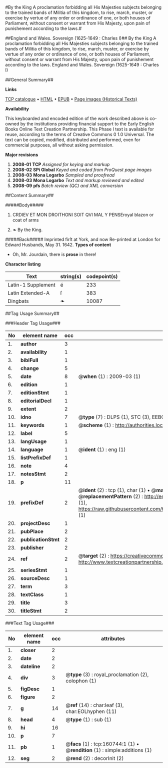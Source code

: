 #By the King A proclamation forbidding all His Majesties subjects belonging to the trained bands of Militia of this kingdom, to rise, march, muster, or exercise by vertue of any order or ordinance of one, or both houses of Parliament, without consent or warrant from His Majesty, upon pain of punishement according to the laws.#

##England and Wales. Sovereign (1625-1649 : Charles I)##
By the King A proclamation forbidding all His Majesties subjects belonging to the trained bands of Militia of this kingdom, to rise, march, muster, or exercise by vertue of any order or ordinance of one, or both houses of Parliament, without consent or warrant from His Majesty, upon pain of punishement according to the laws.
England and Wales. Sovereign (1625-1649 : Charles I)

##General Summary##

**Links**

[TCP catalogue](http://www.ota.ox.ac.uk/tcp/)  • 
[HTML](http://tei.it.ox.ac.uk/tcp/Texts-HTML/free/A79/A79015.html)  • 
[EPUB](http://tei.it.ox.ac.uk/tcp/Texts-EPUB/free/A79/A79015.epub) • 
[Page images (Historical Texts)](https://data.historicaltexts.jisc.ac.uk/view?pubId=eebo-99869363e&pageId=eebo-99869363e-160744-1)

**Availability**

This keyboarded and encoded edition of the
	       work described above is co-owned by the institutions
	       providing financial support to the Early English Books
	       Online Text Creation Partnership. This Phase I text is
	       available for reuse, according to the terms of Creative
	       Commons 0 1.0 Universal. The text can be copied,
	       modified, distributed and performed, even for
	       commercial purposes, all without asking permission.

**Major revisions**

1. __2008-01__ __TCP__ *Assigned for keying and markup*
1. __2008-02__ __SPi Global__ *Keyed and coded from ProQuest page images*
1. __2008-03__ __Mona Logarbo__ *Sampled and proofread*
1. __2008-03__ __Mona Logarbo__ *Text and markup reviewed and edited*
1. __2008-09__ __pfs__ *Batch review (QC) and XML conversion*

##Content Summary##

#####Body#####

1. CRDIEV ET MON DROITHONI SOIT QVI MAL Y PENSEroyal blazon or coat of arms

1. ❧ By the King.

#####Back#####
Imprinted firſt at York, and now Re-printed at London for Edward Husbands, May 31. 1642.
**Types of content**

  * Oh, Mr. Jourdain, there is **prose** in there!

**Character listing**


|Text|string(s)|codepoint(s)|
|---|---|---|
|Latin-1 Supplement|é|233|
|Latin Extended-A|ſ|383|
|Dingbats|❧|10087|

##Tag Usage Summary##

###Header Tag Usage###

|No|element name|occ|attributes|
|---|---|---|---|
|1.|__author__|3||
|2.|__availability__|1||
|3.|__biblFull__|1||
|4.|__change__|5||
|5.|__date__|8| @__when__ (1) : 2009-03 (1)|
|6.|__edition__|1||
|7.|__editionStmt__|1||
|8.|__editorialDecl__|1||
|9.|__extent__|2||
|10.|__idno__|7| @__type__ (7) : DLPS (1), STC (3), EEBO-CITATION (1), PROQUEST (1), VID (1)|
|11.|__keywords__|1| @__scheme__ (1) : http://authorities.loc.gov/ (1)|
|12.|__label__|5||
|13.|__langUsage__|1||
|14.|__language__|1| @__ident__ (1) : eng (1)|
|15.|__listPrefixDef__|1||
|16.|__note__|4||
|17.|__notesStmt__|2||
|18.|__p__|11||
|19.|__prefixDef__|2| @__ident__ (2) : tcp (1), char (1)  •  @__matchPattern__ (2) : ([0-9\-]+):([0-9IVX]+) (1), (.+) (1)  •  @__replacementPattern__ (2) : http://eebo.chadwyck.com/downloadtiff?vid=$1&page=$2 (1), https://raw.githubusercontent.com/textcreationpartnership/Texts/master/tcpchars.xml#$1 (1)|
|20.|__projectDesc__|1||
|21.|__pubPlace__|2||
|22.|__publicationStmt__|2||
|23.|__publisher__|2||
|24.|__ref__|2| @__target__ (2) : https://creativecommons.org/publicdomain/zero/1.0/ (1), http://www.textcreationpartnership.org/docs/. (1)|
|25.|__seriesStmt__|1||
|26.|__sourceDesc__|1||
|27.|__term__|3||
|28.|__textClass__|1||
|29.|__title__|3||
|30.|__titleStmt__|2||


###Text Tag Usage###

|No|element name|occ|attributes|
|---|---|---|---|
|1.|__closer__|2||
|2.|__date__|2||
|3.|__dateline__|2||
|4.|__div__|3| @__type__ (3) : royal_proclamation (2), colophon (1)|
|5.|__figDesc__|1||
|6.|__figure__|2||
|7.|__g__|14| @__ref__ (14) : char:leaf (3), char:EOLhyphen (11)|
|8.|__head__|4| @__type__ (1) : sub (1)|
|9.|__hi__|16||
|10.|__p__|7||
|11.|__pb__|1| @__facs__ (1) : tcp:160744:1 (1)  •  @__rendition__ (1) : simple:additions (1)|
|12.|__seg__|2| @__rend__ (2) : decorInit (2)|
